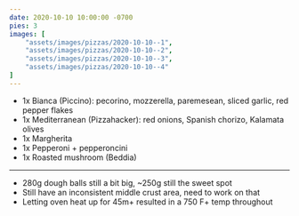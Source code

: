 ```yaml
---
date: 2020-10-10 10:00:00 -0700
pies: 3
images: [
    "assets/images/pizzas/2020-10-10--1",
    "assets/images/pizzas/2020-10-10--2",
    "assets/images/pizzas/2020-10-10--3",
    "assets/images/pizzas/2020-10-10--4"
]
---
```

- 1x Bianca (Piccino): pecorino, mozzerella, paremesean, sliced garlic, red pepper flakes
- 1x Mediterranean (Pizzahacker): red onions, Spanish chorizo, Kalamata olives
- 1x Margherita
- 1x Pepperoni + pepperoncini
- 1x Roasted mushroom (Beddia)

---

- 280g dough balls still a bit big, ~250g still the sweet spot
- Still have an inconsistent middle crust area, need to work on that
- Letting oven heat up for 45m+ resulted in a 750 F+ temp throughout
